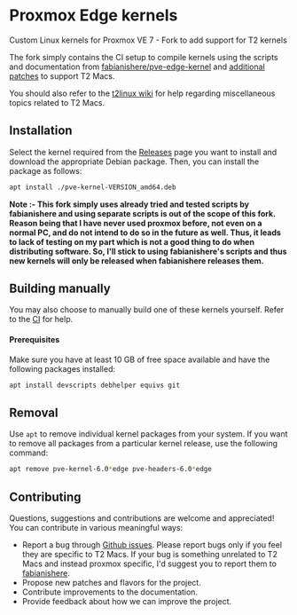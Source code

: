 

# Proxmox Edge kernels

Custom Linux kernels for Proxmox VE 7 - Fork to add support for T2 kernels

The fork simply contains the CI setup to compile kernels using the scripts and documentation from [fabianishere/pve-edge-kernel](https://github.com/fabianishere/pve-edge-kernel) and [additional patches](https://github.com/t2linux/linux-t2-patches) to support T2 Macs.

You should also refer to the [t2linux wiki](https://wiki.t2linux.org/) for help regarding miscellaneous topics related to T2 Macs.

## Installation
Select the kernel required from the [Releases](https://github.com/AdityaGarg8/pve-edge-kernel-t2/releases)
page you want to install and download the appropriate Debian package.
Then, you can install the package as follows:

```sh
apt install ./pve-kernel-VERSION_amd64.deb
```

**Note :- This fork simply uses already tried and tested scripts by fabianishere and using separate scripts is out of the scope of this fork. Reason being that I have never used proxmox before, not even on a normal PC, and do not intend to do so in the future as well. Thus, it leads to lack of testing on my part which is not a good thing to do when distributing software. So, I'll stick to using fabianishere's scripts and thus new kernels will only be released when fabianishere releases them.**

## Building manually
You may also choose to manually build one of these kernels yourself. Refer to the [CI](https://github.com/AdityaGarg8/pve-edge-kernel-t2/blob/master/.github/workflows/build.yml) for help.

#### Prerequisites
Make sure you have at least 10 GB of free space available and have the following
packages installed:

```bash
apt install devscripts debhelper equivs git
```

## Removal
Use `apt` to remove individual kernel packages from your system. If you want
to remove all packages from a particular kernel release, use the following
command:

```bash
apt remove pve-kernel-6.0*edge pve-headers-6.0*edge
```

## Contributing
Questions, suggestions and contributions are welcome and appreciated!
You can contribute in various meaningful ways:

* Report a bug through [Github issues](https://github.com/AdityaGarg8/pve-edge-kernel-t2/issues). Please report bugs only if you feel they are specific to T2 Macs. If your bug is something unrelated to T2 Macs and instead proxmox specific, I'd suggest you to report them to [fabianishere](https://github.com/fabianishere/pve-edge-kernel).
* Propose new patches and flavors for the project.
* Contribute improvements to the documentation.
* Provide feedback about how we can improve the project.
